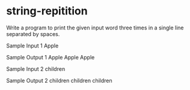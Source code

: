 # string-repitition
Write a program to print the given input word three times in a single line separated by spaces.

Sample Input 1 
Apple 

Sample Output 1 
Apple Apple Apple

Sample Input 2 
children 

Sample Output 2 
children children children 
